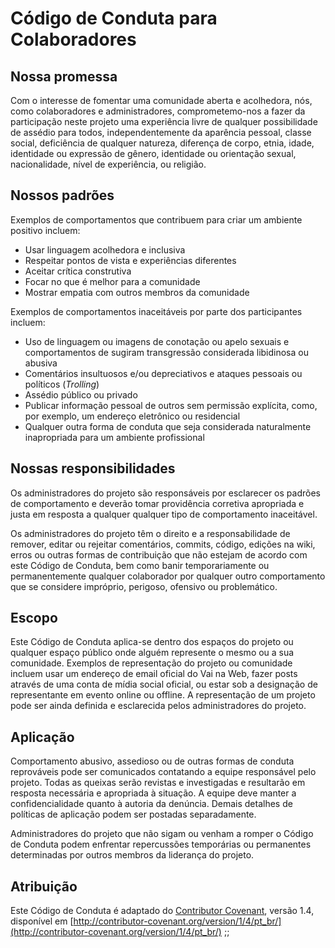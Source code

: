 # Código de Conduta para Colaboradores

## Nossa promessa

Com o interesse de fomentar uma comunidade aberta e acolhedora, nós, como colaboradores e administradores, comprometemo-nos a fazer da participação neste projeto uma experiência livre de qualquer possibilidade de assédio para todos, independentemente da aparência pessoal, classe social, deficiência de qualquer natureza, diferença de corpo, etnia, idade, identidade ou expressão de gênero, identidade ou orientação sexual, nacionalidade, nível de experiência, ou religião.

## Nossos padrões

Exemplos de comportamentos que contribuem para criar um ambiente positivo incluem:

* Usar linguagem acolhedora e inclusiva
* Respeitar pontos de vista e experiências diferentes
* Aceitar crítica construtiva
* Focar no que é melhor para a comunidade
* Mostrar empatia com outros membros da comunidade

Exemplos de comportamentos inaceitáveis por parte dos participantes incluem:

* Uso de linguagem ou imagens de conotação ou apelo sexuais e comportamentos de sugiram transgressão considerada libidinosa ou abusiva
* Comentários insultuosos e/ou depreciativos e ataques pessoais ou políticos (*Trolling*)
* Assédio público ou privado
* Publicar informação pessoal de outros sem permissão explícita, como, por exemplo, um endereço eletrônico ou residencial
* Qualquer outra forma de conduta que seja considerada naturalmente inapropriada para um ambiente profissional

## Nossas responsibilidades

Os administradores do projeto são responsáveis por esclarecer os padrões de comportamento e deverão tomar providência corretiva apropriada e justa em resposta a qualquer qualquer tipo de comportamento inaceitável.

Os administradores do projeto têm o direito e a responsabilidade de remover, editar ou rejeitar comentários, commits, código, edições na wiki, erros ou outras formas de contribuição que não estejam de acordo com este Código de Conduta, bem como banir temporariamente ou permanentemente qualquer colaborador por qualquer outro comportamento que se considere impróprio, perigoso, ofensivo ou problemático.

## Escopo

Este Código de Conduta aplica-se dentro dos espaços do projeto ou qualquer espaço público onde alguém represente o mesmo ou a sua comunidade. Exemplos de representação do projeto ou comunidade incluem usar um endereço de email oficial do  Vai na Web, fazer posts através de uma conta de mídia social oficial, ou estar sob a designação de representante em evento online ou offline. A representação de um projeto pode ser ainda definida e esclarecida pelos administradores do projeto.

## Aplicação

Comportamento abusivo, assedioso ou de outras formas de conduta reprováveis pode ser comunicados contatando a equipe responsável pelo projeto. Todas as queixas serão revistas e investigadas e resultarão em resposta necessária e apropriada à situação. A equipe deve manter a confidencialidade quanto à autoria da denúncia. Demais detalhes de políticas de aplicação podem ser postadas separadamente.

Administradores do projeto que não sigam ou venham a romper o Código de Conduta podem enfrentar repercussões temporárias ou permanentes determinadas por outros membros da liderança do projeto.

## Atribuição

Este Código de Conduta é adaptado do [Contributor Covenant](http://contributor-covenant.org),
versão 1.4, disponível em [http://contributor-covenant.org/version/1/4/pt_br/](http://contributor-covenant.org/version/1/4/pt_br/)
;;
